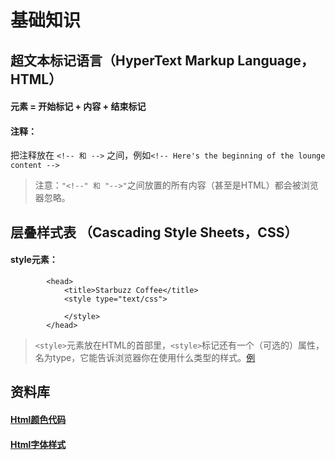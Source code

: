 # 基础知识
## 超文本标记语言（HyperText Markup Language，HTML）  
#### 元素 = 开始标记 + 内容 + 结束标记  
#### 注释：
把注释放在 ``` <!-- 和 --> ``` 之间，例如``` <!-- Here's the beginning of the lounge content --> ```   
> 注意：```"<!--" 和 "-->"```之间放置的所有内容（甚至是HTML）都会被浏览器忽略。
## 层叠样式表 （Cascading Style Sheets，CSS）  
#### style元素：
```<html>
        <head>
            <title>Starbuzz Coffee</title>
            <style type="text/css">
            
            </style>
        </head>
```
> ```<style>```元素放在HTML的首部里，```<style>```标记还有一个（可选的）属性，名为type，它能告诉浏览器你在使用什么类型的样式。[例](./mission.html)
## 资料库
#### [Html颜色代码](http://www.shouce.ren/api/html/html4/appendix-color.html)  
#### [Html字体样式](https://www.w3schools.com/cssref/css_websafe_fonts.asp)  
